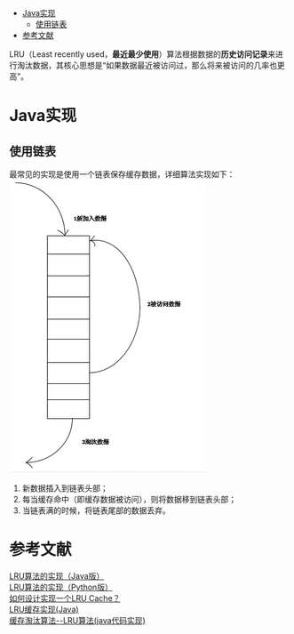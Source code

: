 * [Java实现](#java实现)
    * [使用链表](#使用链表)
* [参考文献](#参考文献)

LRU（Least recently used，**最近最少使用**）算法根据数据的**历史访问记录**来进行淘汰数据，其核心思想是“如果数据最近被访问过，那么将来被访问的几率也更高”。   

# Java实现
## 使用链表
最常见的实现是使用一个链表保存缓存数据，详细算法实现如下：    
![链表实现](https://raw.githubusercontent.com/Andr-Robot/iMarkdownPhotos/master/Res/lru%E9%93%BE%E8%A1%A8%E5%AE%9E%E7%8E%B0.png)    
1. 新数据插入到链表头部； 
2. 每当缓存命中（即缓存数据被访问），则将数据移到链表头部； 
3. 当链表满的时候，将链表尾部的数据丢弃。 
 

# 参考文献
[LRU算法的实现（Java版）](https://allenwind.github.io/2017/09/27/LRU%E7%AE%97%E6%B3%95%E7%9A%84%E5%AE%9E%E7%8E%B0%EF%BC%88Java%E7%89%88%EF%BC%89/)   
[LRU算法的实现（Python版）](https://allenwind.github.io/2017/09/17/LRU%E7%AE%97%E6%B3%95%E7%9A%84%E5%AE%9E%E7%8E%B0%EF%BC%88Python%E7%89%88%EF%BC%89/)   
[如何设计实现一个LRU Cache？](https://yikun.github.io/2015/04/03/%E5%A6%82%E4%BD%95%E8%AE%BE%E8%AE%A1%E5%AE%9E%E7%8E%B0%E4%B8%80%E4%B8%AALRU-Cache%EF%BC%9F/)   
[LRU缓存实现(Java)](https://www.cnblogs.com/lzrabbit/p/3734850.html)    
[缓存淘汰算法--LRU算法(java代码实现)](https://blog.csdn.net/wangxilong1991/article/details/70172302)